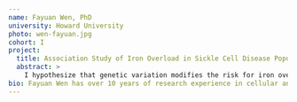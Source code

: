 ```yaml
---
name: Fayuan Wen, PhD
university: Howard University
photo: wen-fayuan.jpg
cohort: I
project:
  title: Association Study of Iron Overload in Sickle Cell Disease Population Using NHLBI WGS from TOPMed
  abstract: >
    I hypothesize that genetic variation modifies the risk for iron overload in sickle cell patients (SCD) and will seek to validate previously identified mutation and identify novel genetic markers of iron overload. I will identify rare variants in the whole genome sequencing data that are associated with iron overload by performing whole genome sequencing (WGS) association analyses in the Howard PUSH SCD, REDS-III Brazil SCD, OMG SCD, and Walk PHaSST SCD studies which are supported by the Trans-Omics for Precision Medicine (TOPMed) program, sponsored by the National Institutes of Health (NIH), National Heart, Lung and Blood Institute (NHLBI).
bio: Fayuan Wen has over 10 years of research experience in cellular and molecular biology with a specific training and expertise in bioinformatics data analysis for next-generation sequencing (NGS) including RNA-seq and Whole Genome Sequencing (WGS). During her PhD study and post-doc training, she developed the methodology and performed bioinformatics analysis of the proposed research in different areas, including whole genome sequencing analysis of sickle cell disease and host and virus interaction and cells’ transcriptional response to chemical treatment. Wen’s current research focuses on identifying novel genetic markers of iron overload in sickle cell disease patients in the TOPMed WGS project.
---
```

